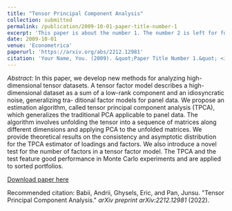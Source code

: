 ```yaml
---
title: "Tensor Principal Component Analysis"
collection: submitted
permalink: /publication/2009-10-01-paper-title-number-1
excerpt: 'This paper is about the number 1. The number 2 is left for future work.'
date: 2009-10-01
venue: 'Econometrica'
paperurl: 'https://arxiv.org/abs/2212.12981'
citation: 'Your Name, You. (2009). &quot;Paper Title Number 1.&quot; <i>Journal 1</i>. 1(1).'
---
```

*Abstract:* In this paper, we develop new methods for analyzing high-dimensional tensor datasets. A tensor factor model describes a high-dimensional dataset as a sum of a low-rank component and an idiosyncratic noise, generalizing tra- ditional factor models for panel data. We propose an estimation algorithm, called tensor principal component analysis (TPCA), which generalizes the traditional PCA applicable to panel data. The algorithm involves unfolding the tensor into a sequence of matrices along different dimensions and applying PCA to the unfolded matrices. We provide theoretical results on the consistency and asymptotic distribution for the TPCA estimator of loadings and factors. We also introduce a novel test for the number of factors in a tensor factor model. The TPCA and the test feature good performance in Monte Carlo experiments and are applied to sorted portfolios.

[Download paper here](https://arxiv.org/abs/2212.12981)

Recommended citation: Babii, Andrii, Ghysels, Eric, and Pan, Junsu. "Tensor Principal Component Analysis." *arXiv preprint arXiv:2212.12981* (2022).
